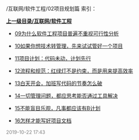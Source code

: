 /互联网/软件工程/02项目规划篇 索引：


**[上一级目录/互联网/软件工程](/互联网/软件工程/index.md)**

- [09为什么软件工程项目普遍不重视可行性分析](/互联网/软件工程/02项目规划篇/09为什么软件工程项目普遍不重视可行性分析.md)

- [10如果你想技术转管理，先来试试管好一个项目](/互联网/软件工程/02项目规划篇/10如果你想技术转管理，先来试试管好一个项目.md)

- [11项目计划：代码未动，计划先行](/互联网/软件工程/02项目规划篇/11项目计划：代码未动，计划先行.md)

- [12流程和规范：红绿灯不是约束，而是用来提高效率](/互联网/软件工程/02项目规划篇/12流程和规范：红绿灯不是约束，而是用来提高效率.md)

- [13白天开会，加班写代码的节奏怎么破](/互联网/软件工程/02项目规划篇/13白天开会，加班写代码的节奏怎么破.md)

- [14一切管理问题，都应思考能否通过工具解决](/互联网/软件工程/02项目规划篇/14一切管理问题，都应思考能否通过工具解决.md)

- [15不能盲目乐观，凡事都应该有B计划](/互联网/软件工程/02项目规划篇/15不能盲目乐观，凡事都应该有B计划.md)

- [16怎样才能写好项目文档](/互联网/软件工程/02项目规划篇/16怎样才能写好项目文档.md)


<font size=2 color='grey'> 2019-10-22 17:43 </font>
